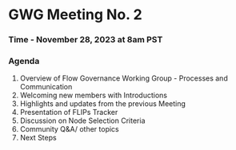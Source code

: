 # GWG Meeting No. 2

### Time - November 28, 2023 at 8am PST

### Agenda

1. Overview of Flow Governance Working Group - Processes and Communication
2. Welcoming new members with Introductions
3. Highlights and updates from the previous Meeting
4. Presentation of FLIPs Tracker
5. Discussion on Node Selection Criteria
6. Community Q&A/ other topics
7. Next Steps

